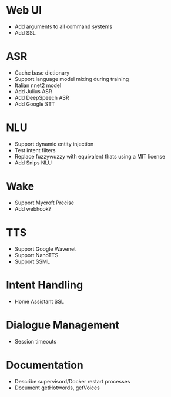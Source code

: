 # Web UI

* Add arguments to all command systems
* Add SSL

# ASR

* Cache base dictionary
* Support language model mixing during training
* Italian nnet2 model
* Add Julius ASR
* Add DeepSpeech ASR
* Add Google STT

# NLU

* Support dynamic entity injection
* Test intent filters
* Replace fuzzywuzzy with equivalent thats using a MIT license
* Add Snips NLU

# Wake

* Support Mycroft Precise
* Add webhook?

# TTS

* Support Google Wavenet
* Support NanoTTS
* Support SSML

# Intent Handling

* Home Assistant SSL

# Dialogue Management

* Session timeouts

# Documentation

* Describe supervisord/Docker restart processes
* Document getHotwords, getVoices
